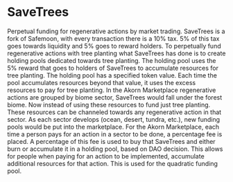 # SaveTrees

Perpetual funding for regenerative actions by market trading. SaveTrees is a fork of Safemoon, with every transaction there is a 10% tax. 5% of this tax goes towards liquidity and 5% goes to reward holders. To perpetually fund regenerative actions with tree planting what SaveTrees has done is to create holding pools dedicated towards tree planting. The holding pool uses the 5% reward that goes to holders of SaveTrees to accumulate resources for tree planting. The holding pool has a specified token value. Each time the pool accumulates resources beyond that value, it uses the excess resources to pay for tree planting. In the Akorn Marketplace regenerative actions are grouped by biome sector, SaveTrees would fall under the forest biome. Now instead of using these resources to fund just tree planting. These resources can be channeled towards any regenerative action in that sector. As each sector develops (ocean, desert, tundra, etc.), new funding pools would be put into the marketplace. For the Akorn Marketplace, each time a person pays for an action in a sector to be done, a percentage fee is placed. A percentage of this fee is used to buy that SaveTrees and either burn or accumulate it in a holding pool, based on DAO decision. This allows for people when paying for an action to be implemented, accumulate additional resources for that action. This is used for the quadratic funding pool.
